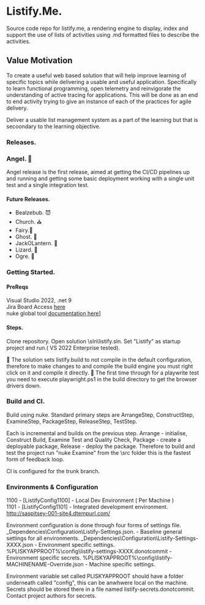 # Listify.Me.

Source code repo for listify.me, a rendering engine to display, index and support the use of lists of activities using .md formatted files to describe the activities.  



## Value Motivation

To create a useful web based solution that will help improve learning of specific topics while delivering a usable and useful application.   Specifically to learn functional programming, open telemetry 
and reinvigorate the understanding of active tracing for applications.  This will be done as an end to end activity trying to give an instance of each of the practices for agile delivery.

Deliver a usable list management system as a part of the learning but that is secoondary to the learning objective.



### Releases.

### Angel.  👼

Angel release is the first release, aimed at getting the CI/CD pipelines up and running and getting some basic deployment working with a single unit test and a single integration test.


#### Future Releases.

* Bealzebub. 😈
* Church. ⛪
* Fairy.🧚
* Ghost. 👻
* JackOLantern. 🎃
* Lizard. 🦎
* Ogre. 👹



### Getting Started.



#### PreReqs

Visual Studio 2022, .net 9    
Jira Board Access [here](https://plisky.atlassian.net/jira/software/projects/LFY)   
nuke global tool [documentation here](https://nuke.build/docs/getting-started/installation)]    

#### Steps.

Clone repository.
Open solution \sln\listify.sln.
Set "Listify" as startup project and run.( VS 2022 Enterprise tested).

🎵 The solution sets listify.build to not compile in the default configuration, therefore to make changes to and compile the build engine you must right click on it and compile it directly.
🎵 The first time through for a playwrite test you need to execute playwright.ps1 in the build directory to get the browser drivers down.

### Build and CI.

Build using nuke.
Standard primary steps are ArrangeStep, ConstructStep, ExamineStep, PackageStep, ReleaseStep, TestStep.

Each is incremental and builds on the previous step.  Arrange - initialise, Construct Build, Examine Test and Quality Check, Package - create a deployable package, Release - deploy the package.
Therefore to build and test the project run "nuke Examine" from the \src folder this is the fastest form of feedback loop.

CI is configured for the trunk branch.


### Environments & Configuration
1100 - [ListifyConfig1100] - Local Dev Environment ( Per Machine )  
1101 - [ListifyConfig1101] - Integrated development environment.   http://saspitsey-001-site4.dtempurl.com/

Environment configuration is done through four forms of settings file.
_Dependencies\Configuration\Listify-Settings.json.       - Baseline general settings for all environments.
_Dependencies\Configuration\Listify-Settings-XXXX.json   - Environment specific settings.
%PLISKYAPPROOT%\config\listify-settings-XXXX.donotcommit - Environment specific secrets.
%PLISKYAPPROOT%\config\listify-MACHINENAME-Override.json - Machine specific settings.

Environment variable set called PLISKYAPPROOT should have a folder underneath called "config", this can be anwhwere local on the machine.   
Secrets should be stored there in a file named listify-secrets.donotcommit.   Contact project authors for secrets.

